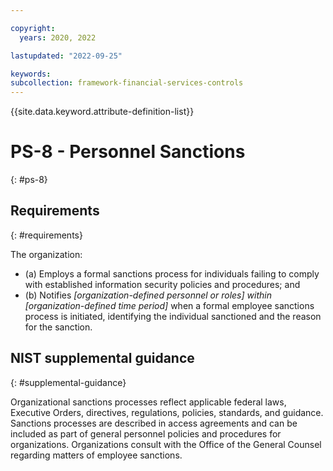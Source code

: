 ```yaml
---

copyright:
  years: 2020, 2022

lastupdated: "2022-09-25"

keywords: 
subcollection: framework-financial-services-controls
---
```


{{site.data.keyword.attribute-definition-list}}

         
# PS-8 - Personnel Sanctions
{: #ps-8}

## Requirements
{: #requirements}

The organization:

- (a) Employs a formal sanctions process for individuals failing to comply with established information security policies and procedures; and
- (b) Notifies _[organization-defined personnel or roles] within [organization-defined time period]_ when a formal employee sanctions process is initiated, identifying the individual sanctioned and the reason for the sanction.

## NIST supplemental guidance
{: #supplemental-guidance}

Organizational sanctions processes reflect applicable federal laws, Executive Orders, directives, regulations, policies, standards, and guidance. Sanctions processes are described in access agreements and can be included as part of general personnel policies and procedures for organizations. Organizations consult with the Office of the General Counsel regarding matters of employee sanctions.



